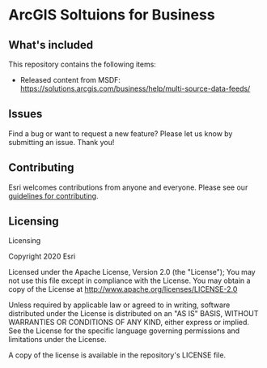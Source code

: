# ArcGIS Soltuions for Business

## What's included
This repository contains the following items:
* Released content from MSDF: https://solutions.arcgis.com/business/help/multi-source-data-feeds/


## Issues

Find a bug or want to request a new feature?  Please let us know by submitting an issue.  Thank you!

## Contributing

Esri welcomes contributions from anyone and everyone. Please see our [guidelines for contributing](https://github.com/esri/contributing).

## Licensing
Licensing

Copyright 2020 Esri

Licensed under the Apache License, Version 2.0 (the "License"); You
may not use this file except in compliance with the License. You may
obtain a copy of the License at
http://www.apache.org/licenses/LICENSE-2.0

Unless required by applicable law or agreed to in writing, software
distributed under the License is distributed on an "AS IS" BASIS,
WITHOUT WARRANTIES OR CONDITIONS OF ANY KIND, either express or
implied. See the License for the specific language governing
permissions and limitations under the License.

A copy of the license is available in the repository's
LICENSE file.
